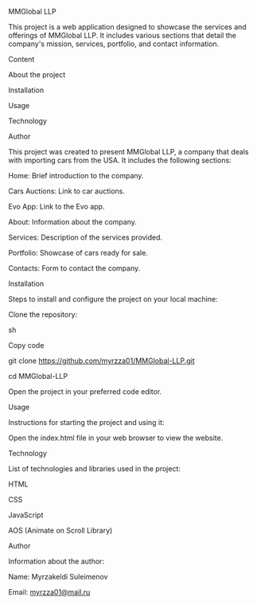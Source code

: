 MMGlobal LLP

This project is a web application designed to showcase the services and offerings of MMGlobal LLP. It includes various sections that detail the company's mission, services, portfolio, and contact information.

Content

About the project

Installation

Usage

Technology

Author


This project was created to present MMGlobal LLP, a company that deals with importing cars from the USA. It includes the following sections:


Home: Brief introduction to the company.

Cars Auctions: Link to car auctions.

Evo App: Link to the Evo app.

About: Information about the company.

Services: Description of the services provided.

Portfolio: Showcase of cars ready for sale.

Contacts: Form to contact the company.

Installation

Steps to install and configure the project on your local machine:

Clone the repository:

sh

Copy code

git clone https://github.com/myrzza01/MMGlobal-LLP.git

cd MMGlobal-LLP

Open the project in your preferred code editor.


Usage

Instructions for starting the project and using it:

Open the index.html file in your web browser to view the website.

Technology

List of technologies and libraries used in the project:


HTML

CSS

JavaScript

AOS (Animate on Scroll Library)

Author

Information about the author:


Name: Myrzakeldi Suleimenov

Email: myrzza01@mail.ru
